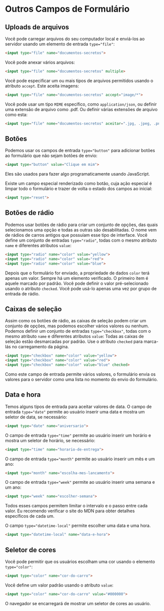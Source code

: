 # Outros Campos de Formulário

## Uploads de arquivos

Você pode carregar arquivos do seu computador local e enviá-los ao servidor usando um elemento de entrada `type="file"`:

```html
<input type="file" name="documentos-secretos">
```

Você pode anexar vários arquivos:

```html
<input type="file" nome="documentos-secretos" multiple>
```

Você pode especificar um ou mais tipos de arquivos permitidos usando o atributo `accept`. Este aceita imagens:

```html
<input type="file" name="documentos-secretos" accept="image/*">
```

Você pode usar um tipo `MIME` específico, como `application/json`, ou definir uma extensão de arquivo como .pdf. Ou definir várias extensões de arquivo como esta:

```html
<input type="file" nome="documentos-secretos" aceitar=".jpg, .jpeg, .png">
```

## Botões

Podemos usar os campos de entrada `type="button"` para adicionar botões ao formulário que não sejam botões de envio:

```html
<input type="button" value="Clique em mim">
```

Eles são usados para fazer algo programaticamente usando JavaScript.

Existe um campo especial renderizado como botão, cuja ação especial é limpar todo o formulário e trazer de volta o estado dos campos ao inicial:

```html
<input type="reset">
```

## Botões de rádio

Podemos usar botões de rádio para criar um conjunto de opções, das quais selecionamos uma opção e todas as outras são desabilitadas.
O nome vem de rádios de carros antigos que possuíam esse tipo de interface.
Você define um conjunto de entradas `type="radio"`, todas com o mesmo atributo `name` e diferentes atributos `value`:

```html
<input type="radio" name="color" value="yellow">
<input type="radio" name="color" value="red">
<input type="radio" name="color" value="blue">
```

Depois que o formulário for enviado, a propriedade de dados `color` terá apenas um valor. Sempre há um elemento verificado. O primeiro item é aquele marcado por padrão. Você pode definir o valor pré-selecionado usando o atributo `checked`. Você pode usá-lo apenas uma vez por grupo de entrada de rádio.

## Caixas de seleção

Assim como os botões de rádio, as caixas de seleção podem criar um conjunto de opções, mas podemos escolher vários valores ou nenhum.
Podemos definir um conjunto de entradas `type="checkbox"`, todas com o mesmo atributo `name` e diferentes atributos `value`:
Todas as caixas de seleção estão desmarcadas por padrão. Use o atributo `checked` para marca-lás no carregamento da página.

```html
<input type="checkbox" name="color" value="yellow">
<input type="checkbox" name="color" value="red">
<input type="checkbox" name="color" value="blue" checked>
```

Como este campo de entrada permite vários valores, o formulário envia os valores para o servidor como uma lista no momento do envio do formulário.

## Data e hora

Temos alguns tipos de entrada para aceitar valores de data.
O campo de entrada `type="date"` permite ao usuário inserir uma data e mostra um seletor de data, se necessário:

```html
<input type="date" name="aniversario">
```

O campo de entrada `type="time"` permite ao usuário inserir um horário e mostra um seletor de horário, se necessário:

```html
<input type="time" name="horario-de-entrega">
```

O campo de entrada `type="month"` permite ao usuário inserir um mês e um ano:

```html
<input type="month" name="escolha-mes-lancamento">
```

O campo de entrada `type="week"` permite ao usuário inserir uma semana e um ano:

```html
<input type="week" name="escolher-semana">
```

Todos esses campos permitem limitar o intervalo e o passo entre cada valor. Eu recomendo verificar o site do MDN para obter detalhes específicos de cada um.

O campo `type="datetime-local"` permite escolher uma data e uma hora.

```html
<input type="datetime-local" name="data-e-hora">
```

## Seletor de cores

Você pode permitir que os usuários escolham uma cor usando o elemento `type="color"`:

```html
<input type="color" name="cor-do-carro">
```

Você define um valor padrão usando o atributo `value`:

```html
<input type="color" name="cor-do-carro" value="#000000">
```

O navegador se encarregará de mostrar um seletor de cores ao usuário.
